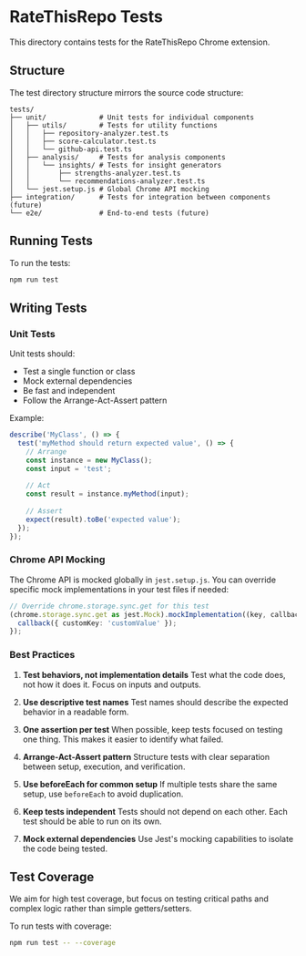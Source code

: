 # RateThisRepo Tests

This directory contains tests for the RateThisRepo Chrome extension.

## Structure

The test directory structure mirrors the source code structure:

```
tests/
├── unit/             # Unit tests for individual components
│   ├── utils/        # Tests for utility functions
│   │   ├── repository-analyzer.test.ts
│   │   ├── score-calculator.test.ts
│   │   └── github-api.test.ts
│   ├── analysis/     # Tests for analysis components
│   │   └── insights/ # Tests for insight generators
│   │       ├── strengths-analyzer.test.ts
│   │       └── recommendations-analyzer.test.ts
│   └── jest.setup.js # Global Chrome API mocking
├── integration/      # Tests for integration between components (future)
└── e2e/              # End-to-end tests (future)
```

## Running Tests

To run the tests:

```bash
npm run test
```

## Writing Tests

### Unit Tests

Unit tests should:
- Test a single function or class
- Mock external dependencies
- Be fast and independent
- Follow the Arrange-Act-Assert pattern

Example:

```typescript
describe('MyClass', () => {
  test('myMethod should return expected value', () => {
    // Arrange
    const instance = new MyClass();
    const input = 'test';
    
    // Act
    const result = instance.myMethod(input);
    
    // Assert
    expect(result).toBe('expected value');
  });
});
```

### Chrome API Mocking

The Chrome API is mocked globally in `jest.setup.js`. You can override specific mock implementations in your test files if needed:

```typescript
// Override chrome.storage.sync.get for this test
(chrome.storage.sync.get as jest.Mock).mockImplementation((key, callback) => {
  callback({ customKey: 'customValue' });
});
```

### Best Practices

1. **Test behaviors, not implementation details**
   Test what the code does, not how it does it. Focus on inputs and outputs.

2. **Use descriptive test names**
   Test names should describe the expected behavior in a readable form.

3. **One assertion per test**
   When possible, keep tests focused on testing one thing. This makes it easier to identify what failed.

4. **Arrange-Act-Assert pattern**
   Structure tests with clear separation between setup, execution, and verification.

5. **Use beforeEach for common setup**
   If multiple tests share the same setup, use `beforeEach` to avoid duplication.

6. **Keep tests independent**
   Tests should not depend on each other. Each test should be able to run on its own.

7. **Mock external dependencies**
   Use Jest's mocking capabilities to isolate the code being tested.

## Test Coverage

We aim for high test coverage, but focus on testing critical paths and complex logic rather than simple getters/setters.

To run tests with coverage:

```bash
npm run test -- --coverage
```
